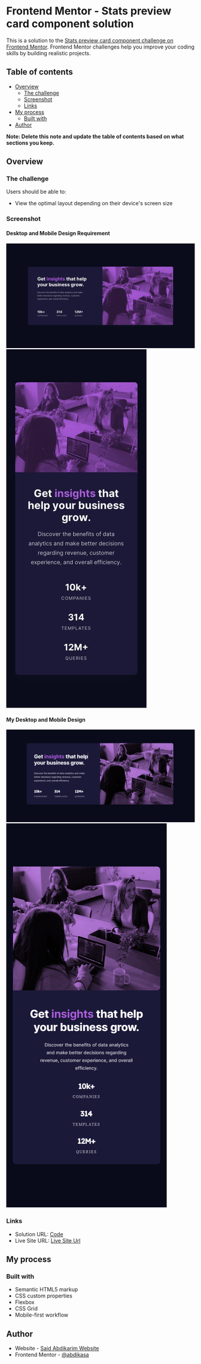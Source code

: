 # Frontend Mentor - Stats preview card component solution

This is a solution to the [Stats preview card component challenge on Frontend Mentor](https://www.frontendmentor.io/challenges/stats-preview-card-component-8JqbgoU62). Frontend Mentor challenges help you improve your coding skills by building realistic projects.

## Table of contents

- [Overview](#overview)
  - [The challenge](#the-challenge)
  - [Screenshot](#screenshot)
  - [Links](#links)
- [My process](#my-process)
  - [Built with](#built-with)
- [Author](#author)

**Note: Delete this note and update the table of contents based on what sections you keep.**

## Overview

### The challenge

Users should be able to:

- View the optimal layout depending on their device's screen size

### Screenshot

#### Desktop and Mobile Design Requirement

![Desktop Design Rerquirement](design/desktop-design.jpg)
![Mobile Design Rerquirement](design/mobile-design.jpg)

#### My Desktop and Mobile Design

![My desktop version](design/exercise-1.png)
![My mobile version](design/exercise-1-mobile.png)

### Links

- Solution URL: [Code](https://github.com/abdikasa/Stats-preview-card-component)
- Live Site URL: [Live Site Url](https://abdikasa.github.io/Stats-preview-card-component/)

## My process

### Built with

- Semantic HTML5 markup
- CSS custom properties
- Flexbox
- CSS Grid
- Mobile-first workflow

## Author

- Website - [Said Abdikarim Website](https://github.com/abdikasa)
- Frontend Mentor - [@abdikasa](https://www.frontendmentor.io/profile/abdikasa)
